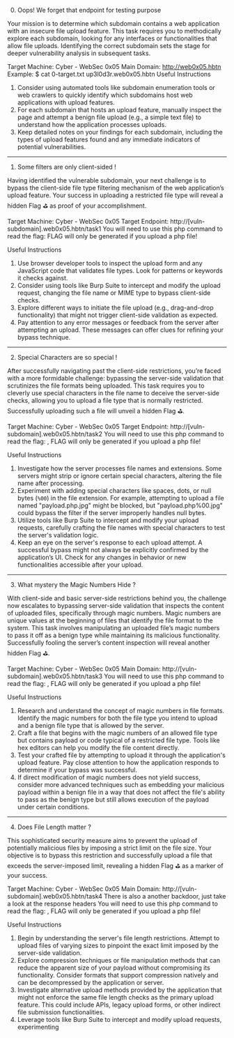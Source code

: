0. Oops! We forget that endpoint for testing purpose

Your mission is to determine which subdomain contains a web application with an insecure file upload feature.
This task requires you to methodically explore each subdomain, looking for any interfaces or functionalities that allow file uploads.
Identifying the correct subdomain sets the stage for deeper vulnerability analysis in subsequent tasks.

Target Machine: Cyber - WebSec 0x05
Main Domain: http://web0x05.hbtn
Example:
$ cat 0-target.txt
up3l0d3r.web0x05.hbtn
Useful Instructions 
1. Consider using automated tools like subdomain enumeration tools or web crawlers to quickly identify which subdomains host web applications with upload features.
2. For each subdomain that hosts an upload feature, manually inspect the page and attempt a benign file upload (e.g., a simple text file) to understand how the application processes uploads.
3. Keep detailed notes on your findings for each subdomain, including the types of upload features found and any immediate indicators of potential vulnerabilities.

---------------------------------------------------------------------------------------------

1. Some filters are only client-sided !

Having identified the vulnerable subdomain, your next challenge is to bypass the client-side file type filtering mechanism of the web application’s upload feature.
Your success in uploading a restricted file type will reveal a hidden Flag ⛳️ as proof of your accomplishment.

Target Machine: Cyber - WebSec 0x05
Target Endpoint: http://[vuln-subdomain].web0x05.hbtn/task1
You will need to use this php command to read the flag: <?php readfile('FLAG_1.txt') ?>
FLAG will only be generated if you upload a php file!

Useful Instructions
1. Use browser developer tools to inspect the upload form and any JavaScript code that validates file types. Look for patterns or keywords it checks against.
2. Consider using tools like Burp Suite to intercept and modify the upload request, changing the file name or MIME type to bypass client-side checks.
3. Explore different ways to initiate the file upload (e.g., drag-and-drop functionality) that might not trigger client-side validation as expected.
4. Pay attention to any error messages or feedback from the server after attempting an upload. These messages can offer clues for refining your bypass technique.

---------------------------------------------------------------------------------------------

2. Special Characters are so special !

After successfully navigating past the client-side restrictions, you’re faced with a more formidable challenge: bypassing the server-side validation that scrutinizes the file formats being uploaded.
This task requires you to cleverly use special characters in the file name to deceive the server-side checks, allowing you to upload a file type that is normally restricted.
Successfully uploading such a file will unveil a hidden Flag ⛳️.

Target Machine: Cyber - WebSec 0x05
Target Endpoint: http://[vuln-subdomain].web0x05.hbtn/task2
You will need to use this php command to read the flag: <?php readfile('FLAG_2.txt') ?>,
FLAG will only be generated if you upload a php file!

Useful Instructions
1. Investigate how the server processes file names and extensions. Some servers might strip or ignore certain special characters, altering the file name after processing.
2. Experiment with adding special characters like spaces, dots, or null bytes (`%00`) in the file extension. For example, attempting to upload a file named "payload.php.jpg" might be blocked, but "payload.php%00.jpg" could bypass the filter if the server improperly handles null bytes.
3. Utilize tools like Burp Suite to intercept and modify your upload requests, carefully crafting the file names with special characters to test the server's validation logic.
4. Keep an eye on the server's response to each upload attempt. A successful bypass might not always be explicitly confirmed by the application’s UI. Check for any changes in behavior or new functionalities accessible after your upload.

---------------------------------------------------------------------------------------------

3. What mystery the Magic Numbers Hide ?

With client-side and basic server-side restrictions behind you, the challenge now escalates to bypassing server-side validation that inspects the content of uploaded files, specifically through magic numbers.
Magic numbers are unique values at the beginning of files that identify the file format to the system.
This task involves manipulating an uploaded file’s magic numbers to pass it off as a benign type while maintaining its malicious functionality.
Successfully fooling the server’s content inspection will reveal another hidden Flag ⛳️.

Target Machine: Cyber - WebSec 0x05
Main Domain: http://[vuln-subdomain].web0x05.hbtn/task3
You will need to use this php command to read the flag: <?php readfile('FLAG_3.txt') ?>,
FLAG will only be generated if you upload a php file!

Useful Instructions
1. Research and understand the concept of magic numbers in file formats. Identify the magic numbers for both the file type you intend to upload and a benign file type that is allowed by the server.
2. Craft a file that begins with the magic numbers of an allowed file type but contains payload or code typical of a restricted file type. Tools like hex editors can help you modify the file content directly.
3. Test your crafted file by attempting to upload it through the application's upload feature. Pay close attention to how the application responds to determine if your bypass was successful.
4. If direct modification of magic numbers does not yield success, consider more advanced techniques such as embedding your malicious payload within a benign file in a way that does not affect the file's ability to pass as the benign type but still allows execution of the payload under certain conditions.

---------------------------------------------------------------------------------------------

4. Does File Length matter ?

This sophisticated security measure aims to prevent the upload of potentially malicious files by imposing a strict limit on the file size.
Your objective is to bypass this restriction and successfully upload a file that exceeds the server-imposed limit, revealing a hidden Flag ⛳️ as a marker of your success.

Target Machine: Cyber - WebSec 0x05
Main Domain: http://[vuln-subdomain].web0x05.hbtn/task4
There is also a another backdoor, just take a look at the response headers
You will need to use this php command to read the flag: <?php readfile('FLAG_4.txt') ?>,
FLAG will only be generated if you upload a php file!

Useful Instructions
1. Begin by understanding the server's file length restrictions. Attempt to upload files of varying sizes to pinpoint the exact limit imposed by the server-side validation.
2. Explore compression techniques or file manipulation methods that can reduce the apparent size of your payload without compromising its functionality. Consider formats that support compression natively and can be decompressed by the application or server.
3. Investigate alternative upload methods provided by the application that might not enforce the same file length checks as the primary upload feature. This could include APIs, legacy upload forms, or other indirect file submission functionalities.
4. Leverage tools like Burp Suite to intercept and modify upload requests, experimenting 
